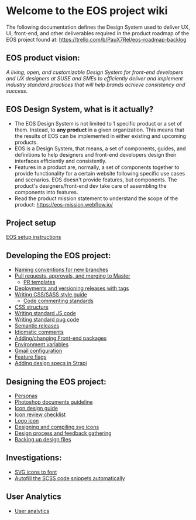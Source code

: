 # Welcome to the EOS project wiki

The following documentation defines the Design System used to deliver UX, UI, front-end, and other deliverables required in the product roadmap of the EOS project found at: https://trello.com/b/PauX7Rel/eos-roadmap-backlog

## EOS product vision:

*A living, open, and customizable Design System for front-end developers and UX designers at SUSE and SMEs to efficiently deliver and implement industry standard practices that will help brands achieve consistency and success.*

## EOS Design System, what is it actually?

- The EOS Design System is not limited to 1 specific product or a set of them. Instead, to **any product** in a given organization. This means that the results of EOS can be implemented in either existing and upcoming products.
- EOS is a Design System, that means, a set of components, guides, and definitions to help designers and front-end developers design their interfaces efficiently and consistently. 
- Features in a product are, normally, a set of components together to provide functionality for a certain website following specific use cases and scenarios. EOS doesn't provide features, but components. The product's designers/front-end dev take care of assembling the components into features.
- Read the product mission statement to understand the scope of the product: https://eos-mission.webflow.io/

## Project setup
[EOS setup instructions](https://gitlab.com/SUSE-UIUX/eos/wikis/Project-setup)
## Developing the EOS project:

- [Naming conventions for new branches](naming-conventions-for-new-branches)
- [Pull requests, approvals, and merging to Master](pull-requests,-approvals,-and-merging-to-master)
  - [PR templates](/PR-templates)
- [Deployments and versioning releases with tags](deployments-and-versioning-releases-with-tags)
- [Writing CSS/SASS style guide](Editing-css-style-guide)
  - [Code commenting standards](code-commenting-standards)
- [CSS structure](CSS-structure)
- [Writing standard JS code](Writing-standard-JS-code)
- [Writing standard pug code](Writing-standard-pug-code)
- [Semantic releases](semantic-releases)
- [Idiomatic comments](code-commenting-standards)
- [Adding/changing Front-end packages](installing-front-end-packages)
- [Environment variables](environment-variables)
- [Gmail configuration](gmail-configuration)
- [Feature flags](Feature-flags)
- [Adding design specs in Strapi](Design-specs-in-Strapi)

## Designing the EOS project:
- [Personas](https://gitlab.com/SUSE-UIUX/eos/wikis/Personas)
- [Photoshop documents guideline](https://gitlab.com/SUSE-UIUX/eos/wikis/photoshop-documents-rules)
- [Icon design guide](https://gitlab.com/SUSE-UIUX/eos/wikis/Icon-design-guide)
- [Icon review checklist](https://gitlab.com/SUSE-UIUX/eos/wikis/Icon-Review-Checklist)
- [Logo icon](https://gitlab.com/SUSE-UIUX/eos/wikis/Logo-icons)
- [Designing and compiling svg icons](https://gitlab.com/SUSE-UIUX/eos/wikis/Designing-and-compiling-svg-icons)
- [Design process and feedback gathering](https://gitlab.com/SUSE-UIUX/eos/wikis/Design-process-and-feedback-gathering)
- [Backing up design files](https://gitlab.com/SUSE-UIUX/eos/wikis/Backing-up-design-files)


## Investigations:
- [SVG icons to font](https://gitlab.com/SUSE-UIUX/eos/wikis/svg-icons-to-font:-automated)
- [Autofill the SCSS code snippets automatically](https://gitlab.com/SUSE-UIUX/eos/wikis/Autofill-the-SCSS-code-snippets-automatically)

## User Analytics
- [User analytics](User-analytics)